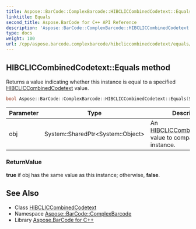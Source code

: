 ```yaml
---
title: Aspose::BarCode::ComplexBarcode::HIBCLICCombinedCodetext::Equals method
linktitle: Equals
second_title: Aspose.BarCode for C++ API Reference
description: 'Aspose::BarCode::ComplexBarcode::HIBCLICCombinedCodetext::Equals method. Returns a value indicating whether this instance is equal to a specified HIBCLICCombinedCodetext value in C++.'
type: docs
weight: 100
url: /cpp/aspose.barcode.complexbarcode/hibcliccombinedcodetext/equals/
---
```

## HIBCLICCombinedCodetext::Equals method


Returns a value indicating whether this instance is equal to a specified [HIBCLICCombinedCodetext](../) value.

```cpp
bool Aspose::BarCode::ComplexBarcode::HIBCLICCombinedCodetext::Equals(System::SharedPtr<System::Object> obj) override
```


| Parameter | Type | Description |
| --- | --- | --- |
| obj | System::SharedPtr\<System::Object\> | An [HIBCLICCombinedCodetext](../) value to compare to this instance. |

### ReturnValue

**true** if obj has the same value as this instance; otherwise, **false**.

## See Also

* Class [HIBCLICCombinedCodetext](../)
* Namespace [Aspose::BarCode::ComplexBarcode](../../)
* Library [Aspose.BarCode for C++](../../../)
